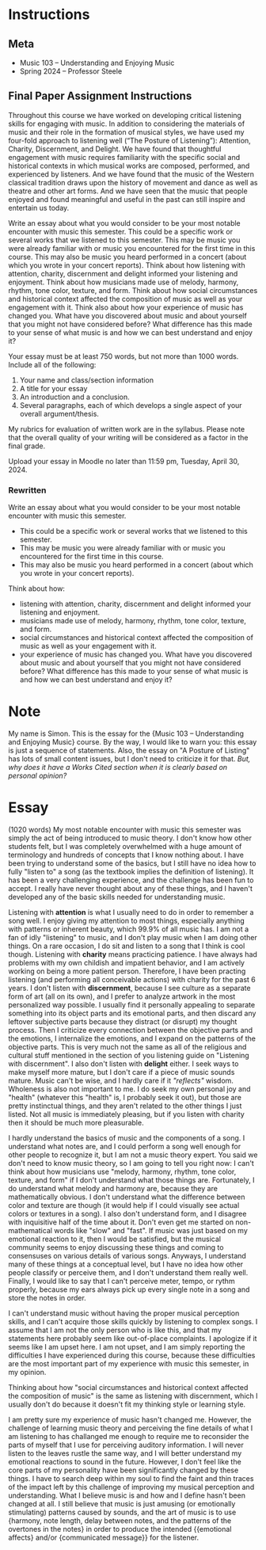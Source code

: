
# Instructions
## Meta
* Music 103 – Understanding and Enjoying Music
* Spring 2024 – Professor Steele
## Final Paper Assignment Instructions

Throughout this course we have worked on developing critical listening skills for engaging with music. In addition to considering the materials of music and their role in the formation of musical styles, we have used my four-fold approach to listening well (“The Posture of Listening”): Attention, Charity, Discernment, and Delight. We have found that thoughtful engagement with music requires familiarity with the specific social and historical contexts in which musical works are composed, performed, and experienced by listeners. And we have found that the music of the Western classical tradition draws upon the history of movement and dance as well as theatre and other art forms. And we have seen that the music that people enjoyed and found meaningful and useful in the past can still inspire and entertain us today.

Write an essay about what you would consider to be your most notable encounter with music this semester. This could be a specific work or several works that we listened to this semester. This may be music you were already familiar with or music you encountered for the first time in this course. This may also be music you heard performed in a concert (about which you wrote in your concert reports). Think about how listening with attention, charity, discernment and delight informed your listening and enjoyment. Think about how musicians made use of melody, harmony, rhythm, tone color, texture, and form. Think about how social circumstances and historical context affected the composition of music as well as your engagement with it. Think also about how your experience of music has changed you. What have you discovered about music and about yourself that you might not have considered before? What difference has this made to your sense of what music is and how we can best understand and enjoy it?

Your essay must be at least 750 words, but not more than 1000 words. Include all of the following:

1. Your name and class/section information
2. A title for your essay
3. An introduction and a conclusion.
4. Several paragraphs, each of which develops a single aspect of your overall argument/thesis.

My rubrics for evaluation of written work are in the syllabus. Please note that the overall quality of your writing will be considered as a factor in the final grade.

Upload your essay in Moodle no later than 11:59 pm, Tuesday, April 30, 2024.

### Rewritten
Write an essay about what you would consider to be your most notable encounter with music this semester.
* This could be a specific work or several works that we listened to this semester.
* This may be music you were already familiar with or music you encountered for the first time in this course.
* This may also be music you heard performed in a concert (about which you wrote in your concert reports).

Think about how:
* listening with attention, charity, discernment and delight informed your listening and enjoyment.
* musicians made use of melody, harmony, rhythm, tone color, texture, and form.
* social circumstances and historical context affected the composition of music as well as your engagement with it.
* your experience of music has changed you. What have you discovered about music and about yourself that you might not have considered before? What difference has this made to your sense of what music is and how we can best understand and enjoy it?

# Note
My name is Simon. This is the essay for the {Music 103 – Understanding and Enjoying Music} course. By the way, I would like to warn you: this essay is just a sequence of statements. Also, the essay on "A Posture of Listing" has lots of small content issues, but I don't need to criticize it for that. *But, why does it have a Works Cited section when it is clearly based on personal opinion?*

# Essay
(1020 words)
My most notable encounter with music this semester was simply the act of being introduced to music theory. I don't know how other students felt, but I was completely overwhelmed with a huge amount of terminology and hundreds of concepts that I know nothing about. I have been trying to understand some of the basics, but I still have no idea how to fully "listen to" a song (as the textbook implies the definition of listening). It has been a very challenging experience, and the challenge has been fun to accept. I really have never thought about any of these things, and I haven't developed any of the basic skills needed for understanding music.

Listening with **attention** is what I usually need to do in order to remember a song well. I enjoy giving my attention to most things, especially anything with patterns or inherent beauty, which 99.9% of all music has. I am not a fan of idly "listening" to music, and I don't play music when I am doing other things. On a rare occasion, I do sit and listen to a song that I think is cool though. Listening with **charity** means practicing patience. I have always had problems with my own childish and impatient behavior, and I am actively working on being a more patient person. Therefore, I have been practing listening (and performing all conceivable actions) with charity for the past 6 years. I don't listen with **discernment**, because I see culture as a separate form of art (all on its own), and I prefer to analyze artwork in the most personalized way possible. I usually find it personally appealing to separate something into its object parts and its emotional parts, and then discard any leftover subjective parts because they distract (or disrupt) my thought process. Then I criticize every connection between the objective parts and the emotions, I internalize the emotions, and I expand on the patterns of the objective parts. This is very much not the same as all of the religious and cultural stuff mentioned in the section of you listening guide on "Listening with discernment". I also don't listen with **delight** either. I seek ways to make myself more mature, but I don't care if a piece of music sounds mature. Music can't be wise, and I hardly care if it *"reflects"* wisdom. Wholeness is also not important to me. I do seek my own personal joy and "health" (whatever this "health" is, I probably seek it out), but those are pretty instinctual things, and they aren't related to the other things I just listed. Not all music is immediately pleasing, but if you listen with charity then it should be much more pleasurable.

I hardly understand the basics of music and the components of a song. I understand what notes are, and I could perform a song well enough for other people to recognize it, but I am not a music theory expert. You said we don't need to know music theory, so I am going to tell you right now: I can't think about how musicians use "melody, harmony, rhythm, tone color, texture, and form" if I don't understand what those things are. Fortunately, I do understand what melody and harmony are, because they are mathematically obvious. I don't understand what the difference between color and texture are though (it would help if I could visually see actual colors or textures in a song). I also don't understand form, and I disagree with inquisitive half of the time about it. Don't even get me started on non-mathematical words like "slow" and "fast". If music was just based on my emotional reaction to it, then I would be satisfied, but the musical community seems to enjoy discussing these things and coming to consensuses on various details of various songs. Anyways, I understand many of these things at a conceptual level, but I have no idea how other people classify or perceive them, and I don't understand them really well. Finally, I would like to say that I can't perceive meter, tempo, or rythm properly, because my ears always pick up every single note in a song and store the notes in order.

I can't understand music without having the proper musical perception skills, and I can't acquire those skills quickly by listening to complex songs. I assume that I am not the only person who is like this, and that my statements here probably seem like out-of-place complaints. I apologize if it seems like I am upset here. I am not upset, and I am simply reporting the difficulties I have experienced during this course, because these difficulties are the most important part of my experience with music this semester, in my opinion.

Thinking about how "social circumstances and historical context affected the composition of music" is the same as listening with discernment, which I usually don't do because it doesn't fit my thinking style or learning style.

I am pretty sure my experience of music hasn't changed me. However, the challenge of learning music theory and perceiving the fine details of what I am listening to has challanged me enough to require me to reconsider the parts of myself that I use for perceiving auditory information. I will never listen to the leaves rustle the same way, and I will better understand my emotional reactions to sound in the future. However, I don't feel like the core parts of my personality have been significantly changed by these things. I have to search deep within my soul to find the faint and thin traces of the impact left by this challenge of improving my musical perception and understanding. What I believe music is and how and I define hasn't been changed at all. I still believe that music is just amusing (or emotionally stimulating) patterns caused by sounds, and the art of music is to use {harmony, note length, delay between notes, and the patterns of the overtones in the notes} in order to produce the intended {{emotional affects} and/or {communicated message}} for the listener.
